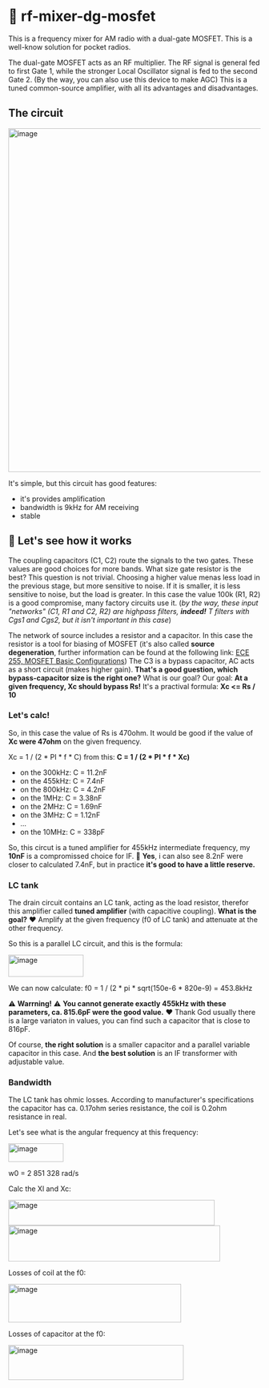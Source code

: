 # 🚀 rf-mixer-dg-mosfet

This is a frequency mixer for AM radio with a dual-gate MOSFET. This is a well-know solution for pocket radios.

The dual-gate MOSFET acts as an RF multiplier. The RF signal is general fed to first Gate 1,  while the stronger Local Oscillator signal is fed to the second Gate 2. (By the way, you can also use this device to make AGC) This is a tuned common-source amplifier, with all its advantages and disadvantages.

## The circuit

<img width="711" height="687" alt="image" src="https://github.com/user-attachments/assets/856e7a13-110a-4c03-833a-be842db9d888" />

It's simple, but this circuit has good features:

- it's provides amplification
- bandwidth is 9kHz for AM receiving
- stable

## 🧭 Let's see how it works

The coupling capacitors (C1, C2) route the signals to the two gates. These values are good choices for more bands. What size gate resistor is the best? This question is not trivial. Choosing a higher value menas less load in the previous stage, but more sensitive to noise. If it is smaller, it is less sensitive to noise, but the load is greater. In this case the value 100k (R1, R2) is a good compromise, many factory circuits use it. (*by the way, these input "networks" (C1, R1 and C2, R2) are highpass filters,  **indeed!** T filters with Cgs1 and Cgs2, but it isn't important in this case*)

The network of source includes a resistor and a capacitor. In this case the resistor is a tool for biasing of MOSFET (it's also called **source degeneration**, further information can be found at the following link: [ECE 255, MOSFET Basic
Configurations](https://engineering.purdue.edu/wcchew/ece255s18/ece%20255%20s18%20latex%20pdf%20files/ece255Lecture_16_Mar8_MOSFET_Basic_Config.pdf)) The C3 is a bypass capacitor, AC acts as a short circuit (makes higher gain). **That's a good guestion, which bypass-capacitor size is the right one?** What is our goal? Our goal: **At a given frequency, Xc should bypass Rs!** It's a practival formula: **Xc <= Rs / 10** 

### Let's calc!

So, in this case the value of Rs is 470ohm. It would be good if the value of **Xc were 47ohm** on the given frequency. 

Xc = 1 / (2 * PI * f * C) from this: **C = 1 / (2 * PI * f * Xc)**

 - on the 300kHz: C = 11.2nF
 - on the 455kHz: C = 7.4nF
 - on the 800kHz: C = 4.2nF
 - on the 1MHz: C = 3.38nF
 - on the 2MHz: C = 1.69nF
 - on the 3MHz: C = 1.12nF
 - ...
 - on the 10MHz: C = 338pF

So, this circut is a tuned amplifier for 455kHz intermediate frequency, my **10nF** is a compromissed choice for IF. 🖤 **Yes**, i can also see 8.2nF were closer to calculated 7.4nF, but in practice **it's good to have a little reserve.**

### LC tank

The drain circuit contains an LC tank, acting as the load resistor, therefor this amplifier called **tuned amplifier** (with capacitive coupling). **What is the goal?** ❤️ Amplify at the given frequency (f0 of LC tank) and attenuate at the other frequency.

So this is a parallel LC circuit, and this is the formula:

<img width="150" height="44" alt="image" src="https://github.com/user-attachments/assets/beb8ffd4-24f7-46f2-979e-e31d14379a7a" />

We can now calculate: f0 = 1 / (2 * pi * sqrt(150e-6 * 820e-9) = 453.8kHz

⚠️ **Warrning!** ⚠️ **You cannot generate exactly 455kHz with these parameters, ca. 815.6pF were the good value.** ❤️ Thank God usually there is a large variaton in values, you can find such a capacitor that is close to 816pF. 

Of course, **the right solution** is a smaller capacitor and a parallel variable capacitor in this case. And **the best solution** is an IF transformer with adjustable value.

### Bandwidth

The LC tank has ohmic losses. According to manufacturer's specifications the capacitor has ca. 0.17ohm series resistance, the coil is 0.2ohm resistance in real.

Let's see what is the angular frequency at this frequency: 

<img width="110" height="37" alt="image" src="https://github.com/user-attachments/assets/fab48ce1-5305-4def-b4fe-db941b0b031b" />

w0 = 2 851 328 rad/s

Calc the Xl and Xc:

<img width="412" height="51" alt="image" src="https://github.com/user-attachments/assets/5af3b83a-fd13-45aa-a92c-a66ba464ac36" />

<img width="423" height="72" alt="image" src="https://github.com/user-attachments/assets/a4b7c784-3b3f-4b28-907d-2cbc77816b35" />

Losses of coil at the f0:

<img width="345" height="77" alt="image" src="https://github.com/user-attachments/assets/bd5f142b-a1d4-4b1e-b4ed-1ec57fddf457" />

Losses of capacitor at the f0:

<img width="350" height="70" alt="image" src="https://github.com/user-attachments/assets/2a81801a-d4ec-4867-af34-7db26939ef56" />




